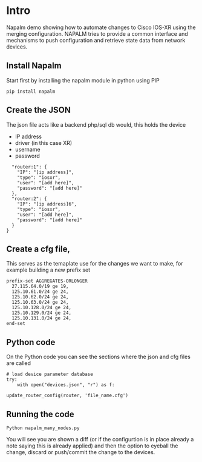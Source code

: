 # Intro
Napalm demo showing how to automate changes to Cisco IOS-XR using the merging configuration.
NAPALM tries to provide a common interface and mechanisms to push configuration and retrieve state data from network devices.

## Install Napalm

Start first by installing the napalm module in python using PIP

```
pip install napalm
```

## Create the JSON

The json file acts like a backend php/sql db would, this holds the device 

- IP address
- driver (in this case XR)
- username
- password

```{
  "router:1": {
    "IP": "[ip address]",
    "type": "iosxr",
    "user": "[add here]",
    "password": "[add here]"
  },
  "router:2": {
    "IP": "[ip address]6",
    "type": "iosxr",
    "user": "[add here]",
    "password": "[add here]"
  }
}
```
## Create a cfg file, 
This serves as the temaplate use for the changes we want to make, for example building a new prefix set
```
prefix-set AGGREGATES-ORLONGER
  27.115.64.0/19 ge 19,
  125.10.61.0/24 ge 24,
  125.10.62.0/24 ge 24,
  125.10.63.0/24 ge 24,
  125.10.128.0/24 ge 24,
  125.10.129.0/24 ge 24,
  125.10.131.0/24 ge 24,
end-set
```

## Python code

On the Python code you can see the sections where the json and cfg files are called

```
# load device parameter database
try:
    with open("devices.json", "r") as f:
```

```
update_router_config(router, 'file_name.cfg')
```

## Running the code

```
Python napalm_many_nodes.py
```
You will see you are shown a diff (or if the configurtion is in place already a note saying this is already applied) and then the option to eyeball the change, discard or push/commit the change to the devices.


